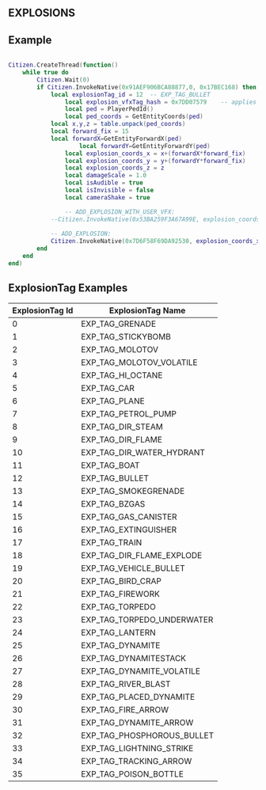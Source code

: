 ## EXPLOSIONS

## Example

```lua

Citizen.CreateThread(function()
    while true do
        Citizen.Wait(0)
        if Citizen.InvokeNative(0x91AEF906BCA88877,0, 0x17BEC168) then   -- pressed E
			local explosionTag_id = 12  -- EXP_TAG_BULLET
        		local explosion_vfxTag_hash = 0x7DD07579 	-- applies effect exp_lightning_strike, if native ADD_EXPLOSION_WITH_USER_VFX is used
        		local ped = PlayerPedId()
        		local ped_coords = GetEntityCoords(ped)
			local x,y,z = table.unpack(ped_coords)
			local forward_fix = 15
			local forwardX=GetEntityForwardX(ped)
    	    		local forwardY=GetEntityForwardY(ped)
	        	local explosion_coords_x = x+(forwardX*forward_fix)
	        	local explosion_coords_y = y+(forwardY*forward_fix)
	        	local explosion_coords_z = z
	        	local damageScale = 1.0
	        	local isAudible = true
	        	local isInvisible = false
	        	local cameraShake = true

	        	-- ADD_EXPLOSION_WITH_USER_VFX:
			--Citizen.InvokeNative(0x53BA259F3A67A99E, explosion_coords_x, explosion_coords_y, explosion_coords_z, explosionTag_id, explosion_vfxTag_hash, damageScale, isAudible, isInvisible, cameraShake)
			
			-- ADD_EXPLOSION:
			Citizen.InvokeNative(0x7D6F58F69DA92530, explosion_coords_x, explosion_coords_y, explosion_coords_z, explosionTag_id, damageScale, isAudible, isInvisible, cameraShake)
		end
	end
end)

```


## ExplosionTag Examples

ExplosionTag Id | ExplosionTag Name
------------ | ----------------
0 | EXP_TAG_GRENADE
1 | EXP_TAG_STICKYBOMB
2 | EXP_TAG_MOLOTOV
3 | EXP_TAG_MOLOTOV_VOLATILE
4 | EXP_TAG_HI_OCTANE
5 | EXP_TAG_CAR
6 | EXP_TAG_PLANE
7 | EXP_TAG_PETROL_PUMP
8 | EXP_TAG_DIR_STEAM
9 | EXP_TAG_DIR_FLAME
10 | EXP_TAG_DIR_WATER_HYDRANT
11 | EXP_TAG_BOAT
12 | EXP_TAG_BULLET
13 | EXP_TAG_SMOKEGRENADE
14 | EXP_TAG_BZGAS
15 | EXP_TAG_GAS_CANISTER
16 | EXP_TAG_EXTINGUISHER
17 | EXP_TAG_TRAIN
18 | EXP_TAG_DIR_FLAME_EXPLODE
19 | EXP_TAG_VEHICLE_BULLET
20 | EXP_TAG_BIRD_CRAP
21 | EXP_TAG_FIREWORK
22 | EXP_TAG_TORPEDO
23 | EXP_TAG_TORPEDO_UNDERWATER
24 | EXP_TAG_LANTERN
25 | EXP_TAG_DYNAMITE
26 | EXP_TAG_DYNAMITESTACK
27 | EXP_TAG_DYNAMITE_VOLATILE
28 | EXP_TAG_RIVER_BLAST
29 | EXP_TAG_PLACED_DYNAMITE
30 | EXP_TAG_FIRE_ARROW
31 | EXP_TAG_DYNAMITE_ARROW
32 | EXP_TAG_PHOSPHOROUS_BULLET
33 | EXP_TAG_LIGHTNING_STRIKE
34 | EXP_TAG_TRACKING_ARROW
35 | EXP_TAG_POISON_BOTTLE

